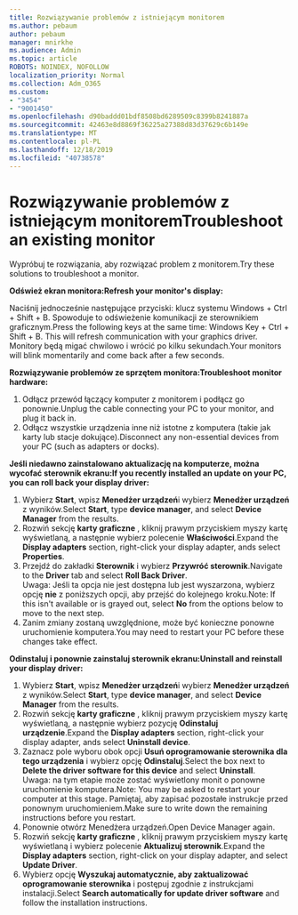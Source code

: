 ```yaml
---
title: Rozwiązywanie problemów z istniejącym monitorem
ms.author: pebaum
author: pebaum
manager: mnirkhe
ms.audience: Admin
ms.topic: article
ROBOTS: NOINDEX, NOFOLLOW
localization_priority: Normal
ms.collection: Adm_O365
ms.custom:
- "3454"
- "9001450"
ms.openlocfilehash: d90baddd01bdf8508bd6289509c8399b8241887a
ms.sourcegitcommit: 42463e8d8869f36225a27388d83d37629c6b149e
ms.translationtype: MT
ms.contentlocale: pl-PL
ms.lasthandoff: 12/18/2019
ms.locfileid: "40738578"
---
```

# <a name="troubleshoot-an-existing-monitor"></a><span data-ttu-id="1260e-102">Rozwiązywanie problemów z istniejącym monitorem</span><span class="sxs-lookup"><span data-stu-id="1260e-102">Troubleshoot an existing monitor</span></span>

<span data-ttu-id="1260e-103">Wypróbuj te rozwiązania, aby rozwiązać problem z monitorem.</span><span class="sxs-lookup"><span data-stu-id="1260e-103">Try these solutions to troubleshoot a monitor.</span></span> 

<span data-ttu-id="1260e-104">**Odśwież ekran monitora:**</span><span class="sxs-lookup"><span data-stu-id="1260e-104">**Refresh your monitor's display:**</span></span>

<span data-ttu-id="1260e-105">Naciśnij jednocześnie następujące przyciski: klucz systemu Windows + Ctrl + Shift + B. Spowoduje to odświeżenie komunikacji ze sterownikiem graficznym.</span><span class="sxs-lookup"><span data-stu-id="1260e-105">Press the following keys at the same time: Windows Key  + Ctrl + Shift + B. This will refresh communication with your graphics driver.</span></span> <span data-ttu-id="1260e-106">Monitory będą migać chwilowo i wrócić po kilku sekundach.</span><span class="sxs-lookup"><span data-stu-id="1260e-106">Your monitors will blink momentarily and come back after a few seconds.</span></span>

<span data-ttu-id="1260e-107">**Rozwiązywanie problemów ze sprzętem monitora:**</span><span class="sxs-lookup"><span data-stu-id="1260e-107">**Troubleshoot monitor hardware:**</span></span>

1. <span data-ttu-id="1260e-108">Odłącz przewód łączący komputer z monitorem i podłącz go ponownie.</span><span class="sxs-lookup"><span data-stu-id="1260e-108">Unplug the cable connecting your PC to your monitor, and plug it back in.</span></span>
2. <span data-ttu-id="1260e-109">Odłącz wszystkie urządzenia inne niż istotne z komputera (takie jak karty lub stacje dokujące).</span><span class="sxs-lookup"><span data-stu-id="1260e-109">Disconnect any non-essential devices from your PC (such as adapters or docks).</span></span>

<span data-ttu-id="1260e-110">**Jeśli niedawno zainstalowano aktualizację na komputerze, można wycofać sterownik ekranu:**</span><span class="sxs-lookup"><span data-stu-id="1260e-110">**If you recently installed an update on your PC, you can roll back your display driver:**</span></span>

1. <span data-ttu-id="1260e-111">Wybierz **Start**, wpisz **Menedżer urządzeń**i wybierz **Menedżer urządzeń** z wyników.</span><span class="sxs-lookup"><span data-stu-id="1260e-111">Select **Start**, type **device manager**, and select **Device Manager** from the results.</span></span>
2. <span data-ttu-id="1260e-112">Rozwiń sekcję **karty graficzne** , kliknij prawym przyciskiem myszy kartę wyświetlaną, a następnie wybierz polecenie **Właściwości**.</span><span class="sxs-lookup"><span data-stu-id="1260e-112">Expand the **Display adapters** section, right-click your display adapter, ands select **Properties**.</span></span>
3. <span data-ttu-id="1260e-113">Przejdź do zakładki **Sterownik** i wybierz **Przywróć sterownik**.</span><span class="sxs-lookup"><span data-stu-id="1260e-113">Navigate to the **Driver** tab and select **Roll Back Driver**.</span></span> <br>
<span data-ttu-id="1260e-114">Uwaga: Jeśli ta opcja nie jest dostępna lub jest wyszarzona, wybierz opcję **nie** z poniższych opcji, aby przejść do kolejnego kroku.</span><span class="sxs-lookup"><span data-stu-id="1260e-114">Note: If this isn't available or is grayed out, select **No** from the options below to move to the next step.</span></span>
4. <span data-ttu-id="1260e-115">Zanim zmiany zostaną uwzględnione, może być konieczne ponowne uruchomienie komputera.</span><span class="sxs-lookup"><span data-stu-id="1260e-115">You may need to restart your PC before these changes take effect.</span></span>

<span data-ttu-id="1260e-116">**Odinstaluj i ponownie zainstaluj sterownik ekranu:**</span><span class="sxs-lookup"><span data-stu-id="1260e-116">**Uninstall and reinstall your display driver:**</span></span>

1. <span data-ttu-id="1260e-117">Wybierz **Start**, wpisz **Menedżer urządzeń**i wybierz **Menedżer urządzeń** z wyników.</span><span class="sxs-lookup"><span data-stu-id="1260e-117">Select **Start**, type **device manager**, and select **Device Manager** from the results.</span></span>
2. <span data-ttu-id="1260e-118">Rozwiń sekcję **karty graficzne** , kliknij prawym przyciskiem myszy kartę wyświetlaną, a następnie wybierz pozycję **Odinstaluj urządzenie**.</span><span class="sxs-lookup"><span data-stu-id="1260e-118">Expand the **Display adapters** section, right-click your display adapter, ands select **Uninstall device**.</span></span> 
3. <span data-ttu-id="1260e-119">Zaznacz pole wyboru obok opcji **Usuń oprogramowanie sterownika dla tego urządzenia** i wybierz opcję **Odinstaluj**.</span><span class="sxs-lookup"><span data-stu-id="1260e-119">Select the box next to **Delete the driver software for this device** and select **Uninstall**.</span></span><br>
<span data-ttu-id="1260e-120">Uwaga: na tym etapie może zostać wyświetlony monit o ponowne uruchomienie komputera.</span><span class="sxs-lookup"><span data-stu-id="1260e-120">Note: You may be asked to restart your computer at this stage.</span></span> <span data-ttu-id="1260e-121">Pamiętaj, aby zapisać pozostałe instrukcje przed ponownym uruchomieniem.</span><span class="sxs-lookup"><span data-stu-id="1260e-121">Make sure to write down the remaining instructions before you restart.</span></span>
4. <span data-ttu-id="1260e-122">Ponownie otwórz Menedżera urządzeń.</span><span class="sxs-lookup"><span data-stu-id="1260e-122">Open Device Manager again.</span></span>
5. <span data-ttu-id="1260e-123">Rozwiń sekcję **karty graficzne** , kliknij prawym przyciskiem myszy kartę wyświetlaną i wybierz polecenie **Aktualizuj sterownik**.</span><span class="sxs-lookup"><span data-stu-id="1260e-123">Expand the **Display adapters** section, right-click on your display adapter, and select **Update Driver**.</span></span>
6. <span data-ttu-id="1260e-124">Wybierz opcję **Wyszukaj automatycznie, aby zaktualizować oprogramowanie sterownika** i postępuj zgodnie z instrukcjami instalacji.</span><span class="sxs-lookup"><span data-stu-id="1260e-124">Select **Search automatically for update driver software** and follow the installation instructions.</span></span>